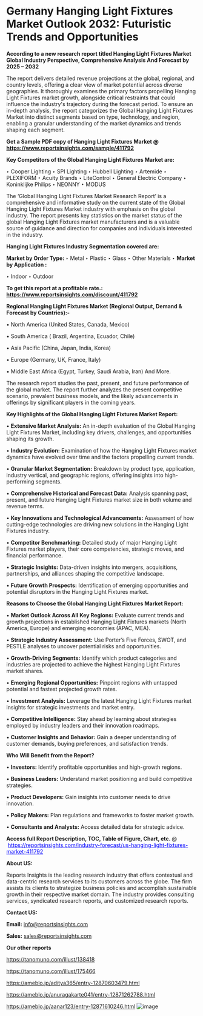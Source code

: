 # Germany Hanging Light Fixtures Market Outlook 2032: Futuristic Trends and Opportunities

<strong>According to a new research report titled Hanging Light Fixtures Market Global Industry Perspective, Comprehensive Analysis And Forecast by 2025 – 2032</strong>

The report delivers detailed revenue projections at the global, regional, and country levels, offering a clear view of market potential across diverse geographies. It thoroughly examines the primary factors propelling Hanging Light Fixtures market growth, alongside critical restraints that could influence the industry's trajectory during the forecast period. To ensure an in-depth analysis, the report categorizes the Global Hanging Light Fixtures Market into distinct segments based on type, technology, and region, enabling a granular understanding of the market dynamics and trends shaping each segment.

<strong>Get a Sample PDF copy of Hanging Light Fixtures Market </strong><strong>@<a href=https://www.reportsinsights.com/sample/411792 style=color:#0000ff;> https://www.reportsinsights.com/sample/411792</a></strong></font>

<strong>Key Competitors of the Global Hanging Light Fixtures Market are:</strong>

‣ Cooper Lighting
‣ SPI Lighting
‣ Hubbell Lighting
‣ Artemide
‣ PLEXIFORM
‣ Acuity Brands
‣ LiteControl
‣ General Electric Company
‣ Koninklijke Philips
‣ NEONNY
‣ MODUS

The ‘Global Hanging Light Fixtures Market Research Report’ is a comprehensive and informative study on the current state of the Global Hanging Light Fixtures Market industry with emphasis on the global industry. The report presents key statistics on the market status of the global Hanging Light Fixtures market manufacturers and is a valuable source of guidance and direction for companies and individuals interested in the industry.

<strong>Hanging Light Fixtures Industry Segmentation covered are:</strong>

<strong>Market by Order Type: </strong>
‣ Metal
‣ Plastic
‣ Glass
‣ Other Materials
‣ 
<strong>Market by Application :</strong>

‣ Indoor
‣ Outdoor

<strong>To get this report at a profitable rate.: <a href=https://www.reportsinsights.com/discount/411792 style=color:#0000ff;>https://www.reportsinsights.com/discount/411792</a></strong></font>

<strong>Regional Hanging Light Fixtures Market (Regional Output, Demand &amp; Forecast by Countries):-</strong>

• North America (United States, Canada, Mexico)

• South America ( Brazil, Argentina, Ecuador, Chile)

• Asia Pacific (China, Japan, India, Korea)

• Europe (Germany, UK, France, Italy)

• Middle East Africa (Egypt, Turkey, Saudi Arabia, Iran) And More.

The research report studies the past, present, and future performance of the global market. The report further analyzes the present competitive scenario, prevalent business models, and the likely advancements in offerings by significant players in the coming years.

<strong>Key Highlights of the Global Hanging Light Fixtures Market Report:</strong>

• <strong>Extensive Market Analysis:</strong> An in-depth evaluation of the Global Hanging Light Fixtures Market, including key drivers, challenges, and opportunities shaping its growth.

• <strong>Industry Evolution:</strong> Examination of how the Hanging Light Fixtures market dynamics have evolved over time and the factors propelling current trends.

• <strong>Granular Market Segmentation:</strong> Breakdown by product type, application, industry vertical, and geographic regions, offering insights into high-performing segments.

• <strong>Comprehensive Historical and Forecast Data:</strong> Analysis spanning past, present, and future Hanging Light Fixtures market size in both volume and revenue terms.

• <strong>Key Innovations and Technological Advancements:</strong> Assessment of how cutting-edge technologies are driving new solutions in the Hanging Light Fixtures industry.

• <strong>Competitor Benchmarking:</strong> Detailed study of major Hanging Light Fixtures market players, their core competencies, strategic moves, and financial performance.

• <strong>Strategic Insights:</strong> Data-driven insights into mergers, acquisitions, partnerships, and alliances shaping the competitive landscape.

• <strong>Future Growth Prospects:</strong> Identification of emerging opportunities and potential disruptors in the Hanging Light Fixtures market.

<strong>Reasons to Choose the Global Hanging Light Fixtures Market Report:</strong>

• <strong>Market Outlook Across All Key Regions:</strong> Evaluate current trends and growth projections in established Hanging Light Fixtures markets (North America, Europe) and emerging economies (APAC, MEA).

• <strong>Strategic Industry Assessment:</strong> Use Porter’s Five Forces, SWOT, and PESTLE analyses to uncover potential risks and opportunities.

• <strong>Growth-Driving Segments:</strong> Identify which product categories and industries are projected to achieve the highest Hanging Light Fixtures market shares.

• <strong>Emerging Regional Opportunities:</strong> Pinpoint regions with untapped potential and fastest projected growth rates.

• <strong>Investment Analysis:</strong> Leverage the latest Hanging Light Fixtures market insights for strategic investments and market entry.

• <strong>Competitive Intelligence:</strong> Stay ahead by learning about strategies employed by industry leaders and their innovation roadmaps.

• <strong>Customer Insights and Behavior:</strong> Gain a deeper understanding of customer demands, buying preferences, and satisfaction trends.

<strong>Who Will Benefit from the Report?</strong>

• <strong>Investors:</strong> Identify profitable opportunities and high-growth regions.

• <strong>Business Leaders:</strong> Understand market positioning and build competitive strategies.

• <strong>Product Developers:</strong> Gain insights into customer needs to drive innovation.

• <strong>Policy Makers:</strong> Plan regulations and frameworks to foster market growth.

• <strong>Consultants and Analysts:</strong> Access detailed data for strategic advice.
</ul>
<strong>Access full Report Description, TOC, Table of Figure, Chart, etc. </strong>@  <a href=https://reportsinsights.com/industry-forecast/us-hanging-light-fixtures-market-411792 style=color:#0000ff;>https://reportsinsights.com/industry-forecast/us-hanging-light-fixtures-market-411792</a></font>

<strong><strong>About US</strong>:</strong>

Reports Insights is the leading research industry that offers contextual and data-centric research services to its customers across the globe. The firm assists its clients to strategize business policies and accomplish sustainable growth in their respective market domain. The industry provides consulting services, syndicated research reports, and customized research reports.

<strong>Contact US:</strong>

<p class=""""><b>Email:</b> <a href=mailto:info@reportsinsights.com>info@reportsinsights.com</a></p>
<p class=""""><b>Sales:</b> <a href=mailto:sales@reportsinsights.com>sales@reportsinsights.com</a></p>

<strong>Our other reports</strong>

<a href=https://tanomuno.com/illust/138418>https://tanomuno.com/illust/138418</a>

<a href=https://tanomuno.com/illust/175466>https://tanomuno.com/illust/175466</a>

<a href=https://ameblo.jp/aditya365/entry-12870603479.html>https://ameblo.jp/aditya365/entry-12870603479.html</a>

<a href=https://ameblo.jp/anuragakarte041/entry-12871262788.html>https://ameblo.jp/anuragakarte041/entry-12871262788.html</a>

<a href=https://ameblo.jp/aanar123/entry-12871610246.html>https://ameblo.jp/aanar123/entry-12871610246.html</a>
![image](https://github.com/user-attachments/assets/3513a208-ff5a-4e4a-aa18-f1b5a09bf4a5)
